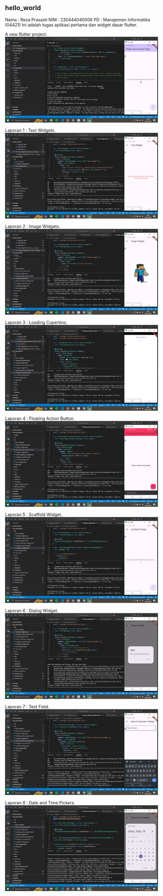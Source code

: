 ## hello_world
Nama : Reza Prasasti
NIM  : 230444040006
PD   : Manajemen Informatika (04421)
Ini adalah tugas aplikasi pertama dan widget dasar flutter.

A new flutter project.
![Screenshoot Hello_World](images/Reza01.png)

Laporan 1 : Text Widgets.
![Screenshoot Hello_World](images/Reza02.png)

Laporan 2 : Image Widgets.
![Screenshoot Hello_World](images/Reza03.png)

Laporan 3 : Loading Cupertino.
![Screenshoot Hello_World](images/Reza04.png)

Laporan 4 : Floating Action Button.
![Screenshoot Hello_World](images/Reza05.png)

Laporan 5 : Scaffold Widget.
![Screenshoot Hello_World](images/Reza06.png)

Laporan 6 : Dialog Widget.
![Screenshoot Hello_World](images/Reza07.png)

Laporan 7 : Text Field.
![Screenshoot Hello_World](images/Reza08.png)

Laporan 8 : Date and Time Pickers.
![Screenshoot Hello_World](images/Reza09.png)